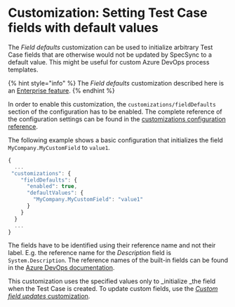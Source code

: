 # Customization: Setting Test Case fields with default values

The _Field defaults_ customization can be used to initialize arbitrary Test Case fields that are otherwise would not be updated by SpecSync to a default value. This might be useful for custom Azure DevOps process templates.

{% hint style="info" %}
The _Field defaults_ customization described here is an [Enterprise feature](../../licensing.md).
{% endhint %}

In order to enable this customization, the `customizations/fieldDefaults` section of the configuration has to be enabled. The complete reference of the configuration settings can be found in the [customizations configuration reference](../../reference/configuration/configuration-customizations.md#fielddefaults).

The following example shows a basic configuration that initializes the field `MyCompany.MyCustomField` to `value1`.

```javascript
{
  ...
 "customizations": {
    "fieldDefaults": {
      "enabled": true,
      "defaultValues": {
        "MyCompany.MyCustomField": "value1"
      }
    }
  }
  ...
}
```

The fields have to be identified using their reference name and not their label. E.g. the reference name for the _Description_ field is `System.Description`. The reference names of the built-in fields can be found in the [Azure DevOps documentation](https://docs.microsoft.com/en-us/azure/devops/boards/work-items/guidance/work-item-field?view=azure-devops).

This customization uses the specified values only to _initialize _the field when the Test Case is created. To update custom fields, use the [_Custom field updates_ customization](customization-update-custom-test-case-fields-on-push.md).
